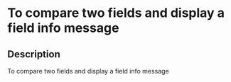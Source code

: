 # To compare two fields and display a field info message

## Description

To compare two fields and display a field info message
